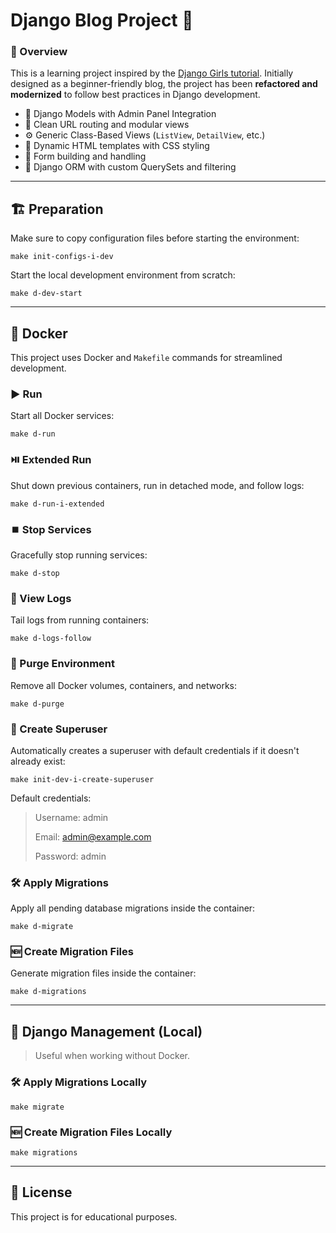 # Django Blog Project 📝

### 🌟 Overview

This is a learning project inspired by the [Django Girls tutorial](https://tutorial.djangogirls.org/en/).
Initially designed as a beginner-friendly blog, the project has been **refactored and modernized** to follow best
practices in Django development.

- 🧱 Django Models with Admin Panel Integration
- 🔀 Clean URL routing and modular views
- ⚙️ Generic Class-Based Views (`ListView`, `DetailView`, etc.)
- 🎨 Dynamic HTML templates with CSS styling
- 📝 Form building and handling
- 🧠 Django ORM with custom QuerySets and filtering

---

## 🏗️ Preparation

Make sure to copy configuration files before starting the environment:

```shell
make init-configs-i-dev
```

Start the local development environment from scratch:

```shell
make d-dev-start
```

---

## 🐳 Docker

This project uses Docker and `Makefile` commands for streamlined development.

### ▶️ Run

Start all Docker services:

```shell
make d-run
```

### ⏯️ Extended Run

Shut down previous containers, run in detached mode, and follow logs:

```shell
make d-run-i-extended
```

### ⏹️ Stop Services

Gracefully stop running services:

```shell
make d-stop
```

### 📜 View Logs

Tail logs from running containers:

```shell
make d-logs-follow
```

### 🚮 Purge Environment

Remove all Docker volumes, containers, and networks:

```shell
make d-purge
```

### 👤 Create Superuser

Automatically creates a superuser with default credentials if it doesn't already exist:

```shell
make init-dev-i-create-superuser
```

Default credentials:
> Username: admin
>
>Email: admin@example.com
>
>Password: admin

### 🛠️ Apply Migrations

Apply all pending database migrations inside the container:

```shell
make d-migrate
```

### 🆕 Create Migration Files

Generate migration files inside the container:

```shell
make d-migrations
```

---

## 🧰 Django Management (Local)

> Useful when working without Docker.

### 🛠️ Apply Migrations Locally

```shell
make migrate
```

### 🆕 Create Migration Files Locally

```shell
make migrations
```

---

## 📎 License

This project is for educational purposes.